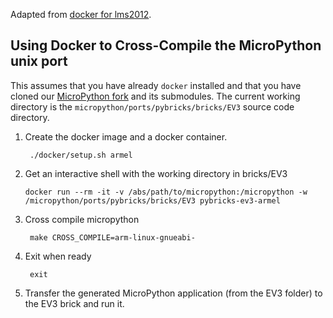 Adapted from [docker for lms2012](https://github.com/ev3dev/lms2012-compat/blob/ev3dev-stretch/docker/README.md).


Using Docker to Cross-Compile the MicroPython unix port
--------------------------------------------

This assumes that you have already `docker` installed and that you have cloned
our [MicroPython fork](https://github.com/laurensvalk/micropython) and its submodules. 
The current working directory is the `micropython/ports/pybricks/bricks/EV3`
source code directory.

1. Create the docker image and a docker container.

        ./docker/setup.sh armel

2.  Get an interactive shell with the working directory in bricks/EV3

        docker run --rm -it -v /abs/path/to/micropython:/micropython -w /micropython/ports/pybricks/bricks/EV3 pybricks-ev3-armel

3. Cross compile micropython

        make CROSS_COMPILE=arm-linux-gnueabi-

4. Exit when ready

        exit

5. Transfer the generated MicroPython application (from the EV3 folder) to the EV3 brick and run it.